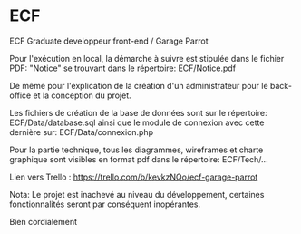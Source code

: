 # ECF

ECF Graduate developpeur front-end / Garage Parrot

Pour l'exécution en local, la démarche à suivre est stipulée dans le fichier PDF: "Notice" se trouvant dans le répertoire: ECF/Notice.pdf

De même pour l'explication de la création d'un administrateur pour le back-office et la conception du projet.

Les fichiers de création de la base de données sont sur le répertoire: ECF/Data/database.sql ainsi que le module de connexion avec cette dernière sur: ECF/Data/connexion.php

Pour la partie technique, tous les diagrammes, wireframes et charte graphique sont visibles en format pdf dans le répertoire: ECF/Tech/...

Lien vers Trello : https://trello.com/b/kevkzNQo/ecf-garage-parrot

Nota: Le projet est inachevé au niveau du développement, certaines fonctionnalités seront par conséquent inopérantes.

Bien cordialement

